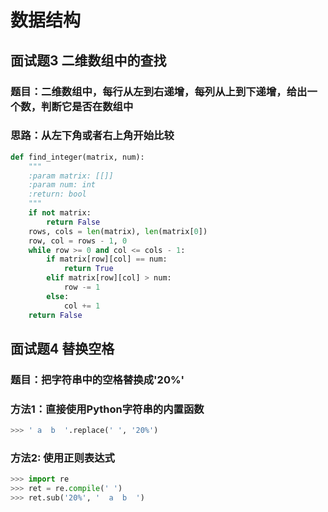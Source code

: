 # 数据结构

## 面试题3 二维数组中的查找
### 题目：二维数组中，每行从左到右递增，每列从上到下递增，给出一个数，判断它是否在数组中
### 思路：从左下角或者右上角开始比较

```python
def find_integer(matrix, num):
    """
    :param matrix: [[]]
    :param num: int
    :return: bool
    """
    if not matrix:
        return False
    rows, cols = len(matrix), len(matrix[0])
    row, col = rows - 1, 0
    while row >= 0 and col <= cols - 1:
        if matrix[row][col] == num:
            return True
        elif matrix[row][col] > num:
            row -= 1
        else:
            col += 1
    return False
```

## 面试题4 替换空格
### 题目：把字符串中的空格替换成'20%'
###  方法1：直接使用Python字符串的内置函数
```python
>>> ' a  b  '.replace(' ', '20%')
```
### 方法2: 使用正则表达式
```python
>>> import re
>>> ret = re.compile(' ')
>>> ret.sub('20%', '  a  b  ')
```
